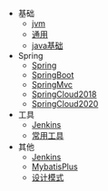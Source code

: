 ﻿* 基础
    * [jvm](/java/base/jvm)
    * [通用](/java/base/common)
    * [java基础](/java/base/javaBase)
* Spring
    * [Spring](/java/spring/Spring.md)
    * [SpringBoot](/java/spring/SpringBoot.md)
    * [SpringMvc](/java/spring/SpringMvc.md)
	* [SpringCloud2018](/java/spring/SpringCloud2018.md)
	* [SpringCloud2020](/java/spring/SpringCloud2020.md)
* 工具
    * [Jenkins](/java/tool/jenkins.md)
    * [常用工具](/java/tool/util.md)
* 其他
    * [Jenkins](/java/other/mybatis.md)
	* [MybatisPlus](/java/other/MybatisPlus.md)
    * [设计模式](/java/other/gof.md)